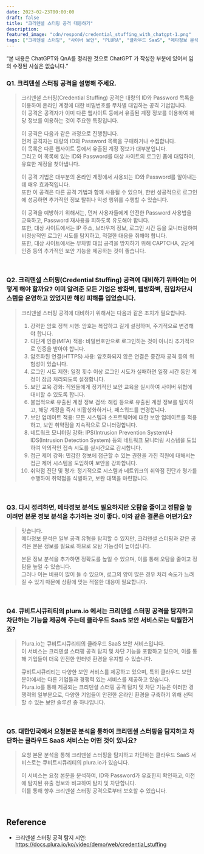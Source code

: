 ```yaml
---
date: 2023-02-23T00:00:00
draft: false
title: "크리덴셜 스터핑 공격 대응하기"
description: 
featured_image: "cdn/respond/credential_stuffing_with_chatgpt-1.png"
tags: ["크리덴셜 스터핑", "사이버 보안", "PLURA", "클라우드 SaaS", "메타정보 분석"]
---
```


“본 내용은 ChatGPT와 QnA를 정리한 것으로 ChatGPT 가 작성한 부분에 있어서 임의 수정된 사실은 없습니다.”

### Q1. 크리덴셜 스터핑 공격을 설명해 주세요.

<!--more-->

> 크리덴셜 스터핑(Credential Stuffing) 공격은 대량의 ID와 Password 목록을 이용하여 온라인 계정에 대한 비밀번호를 무차별 대입하는 공격 기법입니다. <br>
> 이 공격은 공격자가 이미 다른 웹사이트 등에서 유출된 계정 정보를 이용하여 해당 정보를 이용하는 것이 주요한 특징입니다.
>
> 이 공격은 다음과 같은 과정으로 진행됩니다. <br>
> 먼저 공격자는 대량의 ID와 Password 목록을 구매하거나 수집합니다. <br>
> 이 목록은 다른 웹사이트 등에서 유출된 계정 정보가 대부분입니다. <br>
> 그리고 이 목록에 있는 ID와 Password를 대상 사이트의 로그인 폼에 대입하여, 유효한 계정을 찾아냅니다. <br>
> 
> 이 공격 기법은 대부분의 온라인 계정에서 사용되는 ID와 Password를 알아내는 데 매우 효과적입니다. <br>
> 또한 이 공격은 다른 공격 기법과 함께 사용될 수 있으며, 한번 성공적으로 로그인에 성공하면 추가적인 정보 탈취나 악성 행위를 수행할 수 있습니다. <br>
>
> 이 공격을 예방하기 위해서는, 먼저 사용자들에게 안전한 Password 사용법을 교육하고, Password 재사용을 피하도록 유도해야 합니다. <br>
> 또한, 대상 사이트에서는 IP 주소, 브라우저 정보, 로그인 시간 등을 모니터링하여 비정상적인 로그인 시도를 탐지하고, 적절한 대응을 취해야 합니다. <br>
> 또한, 대상 사이트에서는 무차별 대입 공격을 방지하기 위해 CAPTCHA, 2단계 인증 등의 추가적인 보안 기능을 제공하는 것이 좋습니다.

<br>

### Q2. 크리덴셜 스터핑(Credential Stuffing) 공격에 대비하기 위하여는 어떻게 해야 할까요? 이미 알려준 모든 기업은 방화벽, 웹방화벽, 침입차단시스템을 운영하고 있었지만 해킹 피해를 입었습니다.

> 크리덴셜 스터핑 공격에 대비하기 위해서는 다음과 같은 조치가 필요합니다.
> 
> 1. 강력한 암호 정책 시행: 암호는 복잡하고 길게 설정하며, 주기적으로 변경해야 합니다.
> 1. 다단계 인증(MFA) 적용: 비밀번호만으로 로그인하는 것이 아니라 추가적으로 인증을 받아야 합니다.
> 1. 암호화된 연결(HTTPS) 사용: 암호화되지 않은 연결은 중간자 공격 등의 위험성이 있습니다.
> 1. 로그인 시도 제한: 일정 횟수 이상 로그인 시도가 실패하면 일정 시간 동안 계정이 잠금 처리되도록 설정합니다.
> 1. 보안 교육 강화: 직원들에게 정기적인 보안 교육을 실시하여 사이버 위협에 대비할 수 있도록 합니다.
> 1. 불법적으로 유출된 계정 정보 검색: 해킹 등으로 유출된 계정 정보를 탐지하고, 해당 계정을 즉시 비활성화하거나, 패스워드를 변경합니다.
> 1. 보안 업데이트 적용: 모든 시스템과 소프트웨어에 대한 보안 업데이트를 적용하고, 보안 취약점을 지속적으로 모니터링합니다.
> 1. 네트워크 모니터링 강화: IPS(Intrusion Prevention System)나 IDS(Intrusion Detection System) 등의 네트워크 모니터링 시스템을 도입하여 악의적인 접속 시도를 실시간으로 감시합니다.
> 1. 접근 제어 강화: 민감한 정보에 접근할 수 있는 권한을 가진 직원에 대해서는 접근 제어 시스템을 도입하여 보안을 강화합니다.
> 1. 취약점 진단 및 평가: 정기적으로 시스템과 네트워크의 취약점 진단과 평가를 수행하여 취약점을 식별하고, 보완 대책을 마련합니다.

<br>

### Q3. 다시 정리하면, 메타정보 분석도 필요하지만 오탐을 줄이고 정탐을 높이려면 본문 정보 분석을 추가하는 것이 좋다. 이와 같은 결론은 어떤가요?

> 맞습니다. <br>
> 메타정보 분석은 일부 공격 유형을 탐지할 수 있지만, 크리덴셜 스터핑과 같은 공격은 본문 정보를 필요로 하므로 오탐 가능성이 높아집니다.
> 
> 본문 정보 분석을 추가하면 정확도를 높일 수 있으며, 이를 통해 오탐을 줄이고 정탐을 높일 수 있습니다. <br>
> 그러나 이는 비용이 많이 들 수 있으며, 로그의 양이 많은 경우 처리 속도가 느려질 수 있기 때문에 상황에 맞는 적절한 대응이 필요합니다.

<br>

### Q4. 큐비트시큐리티의 plura.io 에서는 크리덴셜 스터핑 공격을 탐지하고 차단하는 기능을 제공해 주는데 클라우드 SaaS 보안 서비스로는 탁월한거죠?

> Plura.io는 큐비트시큐리티의 클라우드 SaaS 보안 서비스입니다. <br>
> 이 서비스는 크리덴셜 스터핑 공격 탐지 및 차단 기능을 포함하고 있으며, 이를 통해 기업들이 더욱 안전한 인터넷 환경을 유지할 수 있습니다.
> 
> 큐비트시큐리티는 다양한 보안 서비스를 제공하고 있으며, 특히 클라우드 보안 분야에서는 다른 기업들과 경쟁력 있는 서비스를 제공하고 있습니다. <br>
> Plura.io를 통해 제공되는 크리덴셜 스터핑 공격 탐지 및 차단 기능은 이러한 경쟁력의 일부분으로, 다양한 기업들이 안전한 온라인 환경을 구축하기 위해 선택할 수 있는 보안 솔루션 중 하나입니다.

<br>

### Q5. 대한민국에서 요청본문 분석을 통하여 크리덴셜 스터핑을 탐지하고 차단하는 클라우드 SaaS 서비스는 어떤 것이 있나요?

> 요청 본문 분석을 통해 크리덴셜 스터핑을 탐지하고 차단하는 클라우드 SaaS 서비스로는 큐비트시큐리티의 plura.io가 있습니다.
> 
> 이 서비스는 요청 본문을 분석하여, ID와 Password가 유효한지 확인하고, 이전에 탐지된 유출 정보와 비교하여 탐지 및 차단합니다. <br>
> 이를 통해 향후 크리덴셜 스터핑 공격으로부터 보호할 수 있습니다.

<br>

## Reference
* 크리덴셜 스터핑 공격 탐지 시연: https://docs.plura.io/ko/video/demo/web/credential_stuffing
